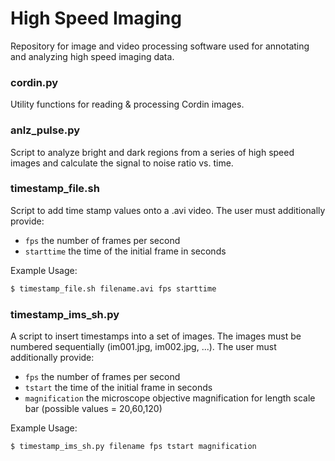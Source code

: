 # High Speed Imaging
Repository for image and video processing software used for annotating and analyzing high speed imaging data.

### cordin.py
Utility functions for reading & processing Cordin images.

### anlz_pulse.py
Script to analyze bright and dark regions from a series of high speed images and calculate the signal to noise ratio vs. time.

### timestamp_file.sh
Script to add time stamp values onto a .avi video. The user must additionally provide:
- `fps` the number of frames per second
- `starttime` the time of the initial frame in seconds

Example Usage: 
```bash
$ timestamp_file.sh filename.avi fps starttime
```

### timestamp_ims_sh.py
A script to insert timestamps into a set of images. The images must be numbered sequentially (im001.jpg, im002.jpg, ...). The user must additionally provide:
- `fps` the number of frames per second
- `tstart` the time of the initial frame in seconds
- `magnification` the microscope objective magnification for length scale bar (possible values = 20,60,120)

Example Usage:
```bash
$ timestamp_ims_sh.py filename fps tstart magnification
```
